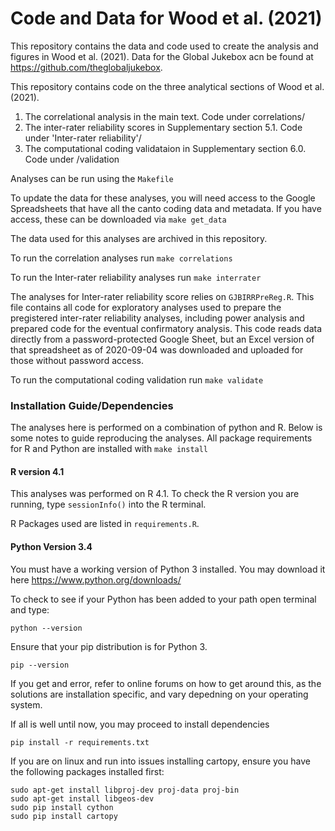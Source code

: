 # Code and Data for Wood et al. (2021)

This repository contains the data and code used to create the analysis and figures in Wood et al. (2021). 
Data for the Global Jukebox acn be found at https://github.com/theglobaljukebox. 

This repository contains code on the three analytical sections of Wood et al. (2021).

1. The correlational analysis in the main text. Code under correlations/
2. The inter-rater reliability scores in Supplementary section 5.1. Code under 'Inter-rater reliability'/
3. The computational coding validataion in Supplementary section 6.0. Code under /validation

Analyses can be run using the `Makefile`

To update the data for these analyses, you will need access to the Google Spreadsheets that have all the canto coding data and metadata.
If you have access, these can be downloaded via  `make get_data`

The data used for this analyses are archived in this repository. 

To run the correlation analyses run `make correlations` 

To run the Inter-rater reliability analyses run `make interrater`

The analyses for Inter-rater reliability score relies on `GJBIRRPreReg.R`. This file contains all code for exploratory analyses used to prepare the pregistered inter-rater reliability analyses, including power analysis and prepared code for the eventual confirmatory analysis. This code reads data directly from a password-protected Google Sheet, but an Excel version of that spreadsheet as of 2020-09-04 was downloaded and uploaded for those without password access.

To run the computational coding validation run `make validate`

### Installation Guide/Dependencies

The analyses here is performed on a combination of python and R. Below is some notes to guide reproducing the analyses. 
All package requirements for R and Python are installed with `make install`

#### R version 4.1 

This analyses was performed on R 4.1. To check the R version you are running, type `sessionInfo()` into the R terminal. 

R Packages used are listed in `requirements.R`. 

#### Python Version 3.4

You must have a working version of Python 3 installed.
You may download it here https://www.python.org/downloads/

To check to see if your Python has been added to your path open terminal and type:

`python --version`

Ensure that your pip distribution is for Python 3.

`pip --version`

If you get and error, refer to online forums on how to get around this, as the solutions are installation specific, and vary depedning on your operating system.

If all is well until now, you may proceed to install dependencies

`pip install -r requirements.txt`

If you are on linux and run into issues installing cartopy, ensure you have the following packages installed first:

```
sudo apt-get install libproj-dev proj-data proj-bin  
sudo apt-get install libgeos-dev  
sudo pip install cython  
sudo pip install cartopy  
```
